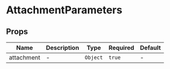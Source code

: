 # AttachmentParameters

## Props

<!-- @vuese:AttachmentParameters:props:start -->
|Name|Description|Type|Required|Default|
|---|---|---|---|---|
|attachment|-|`Object`|`true`|-|

<!-- @vuese:AttachmentParameters:props:end -->


